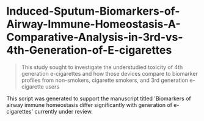 # Induced-Sputum-Biomarkers-of-Airway-Immune-Homeostasis-A-Comparative-Analysis-in-3rd-vs-4th-Generation-of-E-cigarettes

> This study sought to investigate the understudied toxicity of 4th generation e-cigarettes and how those devices compare to biomarker profiles from non-smokers, cigarette smokers, and 3rd generation e-cigarette users


This script was generated to support the manuscript titled 'Biomarkers of airway immune homeostasis differ significantly with generation of e-cigarettes' currently under review.

